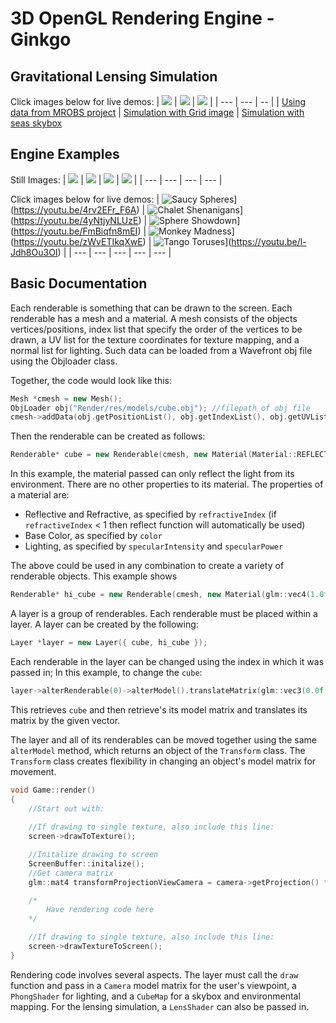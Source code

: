 # 3D OpenGL Rendering Engine - Ginkgo

## Gravitational Lensing Simulation

Click images below for live demos:
| [![](https://raw.githubusercontent.com/adharsh/Render/master/Render/Render/examples/Lensing1.png)](https://youtu.be/tGgYBnis0a4) | [![](https://raw.githubusercontent.com/adharsh/Render/master/Render/Render/examples/Lensing2.png)](https://youtu.be/eBP8cWs_0nE) | [![](https://raw.githubusercontent.com/adharsh/Render/master/Render/Render/examples/Lensing3.png)](https://youtu.be/_rSjCXfAhrY) |
| --- | --- | -- |
| [Using data from MROBS project](http://galformod.mpa-garching.mpg.de/mrobs/browser/) | [Simulation with Grid image](https://raw.githubusercontent.com/adharsh/Render/master/Render/Render/res/textures/grid.jpg) | [Simulation with seas skybox](https://github.com/adharsh/Render/tree/master/Render/Render/res/textures/skybox/sea)

## Engine Examples

Still Images:
| ![](https://raw.githubusercontent.com/adharsh/Render/master/Render/Render/examples/Chalet.bmp) | ![](https://raw.githubusercontent.com/adharsh/Render/master/Render/Render/examples/Monkeys.bmp) | ![](https://raw.githubusercontent.com/adharsh/Render/master/Render/Render/examples/Monkey-EdgeDetection.bmp) | ![](https://raw.githubusercontent.com/adharsh/Render/master/Render/Render/examples/Chalet-Emboss.bmp) | 
| --- | --- | --- | --- |  

Click images below for live demos:
| ![Saucy Spheres](http://img.youtube.com/vi/4rv2EFr_F6A/0.jpg)](https://youtu.be/4rv2EFr_F6A) | ![Chalet Shenanigans](http://img.youtube.com/vi/4yNtjyNLUzE/0.jpg)](https://youtu.be/4yNtjyNLUzE) | ![Sphere Showdown](http://img.youtube.com/vi/FmBiqfn8mEI/0.jpg)](https://youtu.be/FmBiqfn8mEI) | ![Monkey Madness](http://img.youtube.com/vi/zWvETIkqXwE/0.jpg)](https://youtu.be/zWvETIkqXwE) | ![Tango Toruses](http://img.youtube.com/vi/l-Jdh8Ou3OI/0.jpg)](https://youtu.be/l-Jdh8Ou3OI) |
| --- | --- | --- | --- | --- |

## Basic Documentation

Each renderable is something that can be drawn to the screen.
Each renderable has a mesh and a material.
A mesh consists of the objects vertices/positions, index list that specify the order of the vertices to be drawn, a UV list for the texture coordinates for texture mapping, and a normal list for lighting.
Such data can be loaded from a Wavefront obj file using the Objloader class.

Together, the code would look like this:
```c++
Mesh *cmesh = new Mesh();
ObjLoader obj("Render/res/models/cube.obj"); //filepath of obj file
cmesh->addData(obj.getPositionList(), obj.getIndexList(), obj.getUVList(), obj.getNormalList());
```

Then the renderable can be created as follows:
```c++
Renderable* cube = new Renderable(cmesh, new Material(Material::REFLECT));
```
In this example, the material passed can only reflect the light from its environment. There are no other properties to its material.
The properties of a material are:

- Reflective and Refractive, as specified by `refractiveIndex` (if `refractiveIndex` < 1 then reflect function will automatically be used)
- Base Color, as specified by `color`
- Lighting, as specified by `specularIntensity` and `specularPower`

The above could be used in any combination to create a variety of renderable objects.
This example shows 
```c++
Renderable* hi_cube = new Renderable(cmesh, new Material(glm::vec4(1.0f, 1.0f, 1.0f, 1.0f), new Texture("Render/res/textures/Hi.png")));
```

A layer is a group of renderables.
Each renderable must be placed within a layer.
A layer can be created by the following: 
```c++
Layer *layer = new Layer({ cube, hi_cube });
```
Each renderable in the layer can be changed using the index in which it was passed in;
In this example, to change the `cube`:
```c++
layer->alterRenderable(0)->alterModel().translateMatrix(glm::vec3(0.0f, -1.0f, -3.0f));
```
This retrieves `cube` and then retrieve's its model matrix and translates its matrix by the given vector.

The layer and all of its renderables can be moved together using the same `alterModel` method, which returns an object of the `Transform` class. The `Transform` class creates flexibility in changing an object's model matrix for movement. 

```c++
void Game::render()				
{	
	//Start out with:			
	
	//If drawing to single texture, also include this line:
	screen->drawToTexture();

	//Initalize drawing to screen	
	ScreenBuffer::initalize();	
	//Get camera matrix
	glm::mat4 transformProjectionViewCamera = camera->getProjection() * camera->getView() * camera->getCameraPositionTranslation();

	/*
		Have rendering code here
	*/

	//If drawing to single texture, also include this line:
	screen->drawTextureToScreen();
}
```


Rendering code involves several aspects. The layer must call the `draw` function and pass in a `Camera` model matrix for the user's viewpoint, a `PhongShader` for lighting, and a `CubeMap` for a skybox and environmental mapping. For the lensing simulation, a `LensShader` can also be passed in.